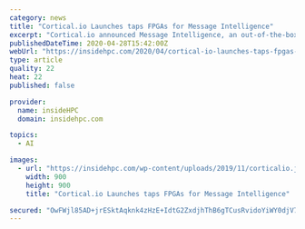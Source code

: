 ```yaml
---
category: news
title: "Cortical.io Launches taps FPGAs for Message Intelligence"
excerpt: "Cortical.io announced Message Intelligence, an out-of-the-box solution that filters, classifies, and routes streams of messages in real time at a massive scale. \"Combining the Cortical.io proven Semantic Folding method with FPGA-powered acceleration from Xilinx,"
publishedDateTime: 2020-04-28T15:42:00Z
webUrl: "https://insidehpc.com/2020/04/cortical-io-launches-taps-fpgas-for-message-intelligence/"
type: article
quality: 22
heat: 22
published: false

provider:
  name: insideHPC
  domain: insidehpc.com

topics:
  - AI

images:
  - url: "https://insidehpc.com/wp-content/uploads/2019/11/corticalio.jpg"
    width: 900
    height: 900
    title: "Cortical.io Launches taps FPGAs for Message Intelligence"

secured: "OwFWjl85AD+jrESktAqknk4zHzE+IdtG2ZxdjhThB6gTCusRvidoYiWY0djV7cZR1dczlgnpKTuRD/0UOkjgfIjjFOgu6dLdIcK4b+DjDdv7L+hlLWtAPMnOduFyGKnbceHJzDeDmC7RvPUWW7cQEGpVL0LjWXOrPKSdwMONy0Ky+5k/rE1iKKAUM/aZ3fJtuW0Dnn2oVVt/4AjTBPVB2lNOMONPc1/e0fE93E3wTzm2S7t9nI7IkOesoMdPfml9NjJXGm8HDTVrxZCB1y2r8ZTucU/o5DcUnMDtCoD8QalmdplJDWD2xLaJj3pLG0tDNTe1T1Jugb9qFsaEoxhTTIQuQ5wzN8iynZrAjLt0bRamXaDJmF4ET3XQSEIaX6mCrAeLsipwlBzKB1adDZCt3Tb9hhHkAC0K81xZUCoLefZLw3erttL60vhScX00nXa+g/UXzshlEIOdGU7bs9N7wGdV5uLRCYuwCkhNjvljcJQ=;Uus5n/fq0Yj45e7rQ2xnZg=="
---
```


